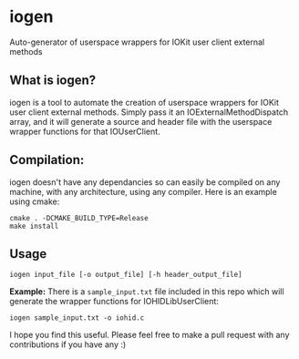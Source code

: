 # iogen
 Auto-generator of userspace wrappers for IOKit user client external methods

## What is iogen?
iogen is a tool to automate the creation of userspace wrappers for IOKit user client external methods. Simply pass it an IOExternalMethodDispatch array, and it will generate a source and header file with the userspace wrapper functions for that IOUserClient.

## Compilation:
iogen doesn't have any dependancies so can easily be compiled on any machine, with any architecture, using any compiler. Here is an example using cmake:
```
cmake . -DCMAKE_BUILD_TYPE=Release
make install
```

## Usage
```
iogen input_file [-o output_file] [-h header_output_file]
```
**Example:**
There is a `sample_input.txt` file included in this repo which will generate the wrapper functions for IOHIDLibUserClient:
```
iogen sample_input.txt -o iohid.c
```

I hope you find this useful. Please feel free to make a pull request with any contributions if you have any :)